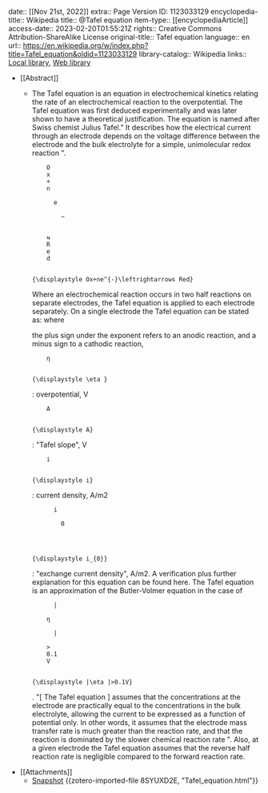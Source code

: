 date:: [[Nov 21st, 2022]]
extra:: Page Version ID: 1123033129
encyclopedia-title:: Wikipedia
title:: @Tafel equation
item-type:: [[encyclopediaArticle]]
access-date:: 2023-02-20T01:55:21Z
rights:: Creative Commons Attribution-ShareAlike License
original-title:: Tafel equation
language:: en
url:: https://en.wikipedia.org/w/index.php?title=Tafel_equation&oldid=1123033129
library-catalog:: Wikipedia
links:: [Local library](zotero://select/library/items/JH2EGVIU), [Web library](https://www.zotero.org/users/8784047/items/JH2EGVIU)

- [[Abstract]]
	- The Tafel equation is an equation in electrochemical kinetics relating the rate of an electrochemical reaction to the overpotential.  The Tafel equation was first deduced experimentally and was later shown to have a theoretical justification. The equation is named after Swiss chemist Julius Tafel." It describes how the electrical current through an electrode depends on the voltage difference between the electrode and the bulk electrolyte for a simple, unimolecular redox reaction ".
	    
	      
	        
	          O
	          x
	          +
	          n
	          
	            e
	            
	              −
	            
	          
	          ⇆
	          R
	          e
	          d
	        
	      
	      {\displaystyle Ox+ne^{-}\leftrightarrows Red}
	    
	  Where an electrochemical reaction occurs in two half reactions on separate electrodes, the Tafel equation is applied to each electrode separately. On a single electrode the Tafel equation can be stated as:
	  where
	  
	  the plus sign under the exponent refers to an anodic reaction, and a minus sign to a cathodic reaction,
	  
	    
	      
	        
	          η
	        
	      
	      {\displaystyle \eta }
	     : overpotential, V
	  
	    
	      
	        
	          A
	        
	      
	      {\displaystyle A}
	     : "Tafel slope", V
	  
	    
	      
	        
	          i
	        
	      
	      {\displaystyle i}
	     : current density, A/m2
	  
	    
	      
	        
	          
	            i
	            
	              0
	            
	          
	        
	      
	      {\displaystyle i_{0}}
	     : "exchange current density", A/m2.
	  A verification plus further explanation for this equation can be found here. The Tafel equation is an approximation of the Butler-Volmer equation in the case of 
	    
	      
	        
	          
	            |
	          
	          η
	          
	            |
	          
	          >
	          0.1
	          V
	        
	      
	      {\displaystyle |\eta |>0.1V}
	    .  "[ The Tafel equation ] assumes that the concentrations at the electrode are practically equal to the concentrations in the bulk electrolyte, allowing the current to be expressed as a function of potential only. In other words, it assumes that the electrode mass transfer rate is much greater than the reaction rate, and that the reaction is dominated by the slower chemical reaction rate ". Also, at a given electrode the Tafel equation assumes that the reverse half reaction rate is negligible compared to the forward reaction rate.
- [[Attachments]]
	- [Snapshot](https://en.wikipedia.org/wiki/Tafel_equation) {{zotero-imported-file 8SYUXD2E, "Tafel_equation.html"}}